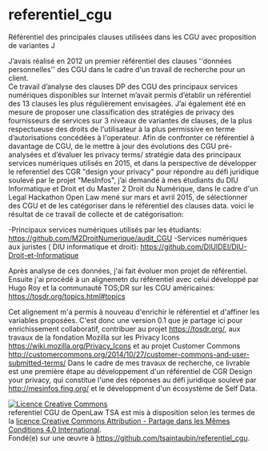 # referentiel_cgu
Référentiel des principales clauses utilisées dans les CGU avec proposition de variantes J

J’avais réalisé en 2012 un premier référentiel des clauses ''données personnelles'' des CGU dans le cadre d'un travail de recherche pour un client.  
Ce travail d’analyse des clauses DP des CGU des principaux services numériques disponibles sur Internet m’avait permis d’établir un référentiel des 13 clauses les plus régulièrement envisagées.
J’ai également été en mesure de proposer une classification des stratégies de privacy des fournisseurs de services sur 3 niveaux  de variantes de clauses, 
de la plus respectueuse des droits de l'utilisateur à  la plus permissive en terme d’autorisations concédées à l'operateur.
Afin de confronter ce référentiel à davantage de CGU, de le mettre à jour des évolutions des CGU pré-analysées et d’évaluer les privacy terms/ stratégie data des principaux services numériques utilisés en 2015,  et dans la perspective de développer le referentiel des CGR "design your privacy" pour répondre au défi juridique soulevé par le projet "MesInfos", j’ai demandé à mes étudiants du DIU Informatique et Droit et du Master 2 Droit du Numérique, dans le cadre d'un Legal Hackathon Open Law mené sur mars et avril 2015, de sélectionner des CGU et de les catégoriser dans le référentiel des clauses data.
voici le résultat de ce travail de collecte et de catégorisation:

-Principaux services numériques utilisés par les étudiants: https://github.com/M2DroitNumerique/audit_CGU
-Services numériques aux juristes ( DIU informatique et droit): https://github.com/DIUIDEI/DIU-Droit-et-Informatique

Après analyse de ces données, j'ai fait évoluer mon projet de référentiel. Ensuite j'ai procédé à un alignemetn du référentiel avec celui développé par Hugo Roy et la communauté TOS;DR sur les CGU américaines: 
https://tosdr.org/topics.html#topics

Cet alignement m'a permis à nouveau d'enrichir le référentiel et d'affiner les variables proposées. C'est donc une version 0.1 que je partage ici pour enrichissement collaboratif, contribuer au projet https://tosdr.org/, aux travaux de la fondation Mozilla sur les Privacy Icons https://wiki.mozilla.org/Privacy_Icons et au projet Customer Commons http://customercommons.org/2014/10/27/customer-commons-and-user-submitted-terms/ 
Dans le cadre de mes travaux de recherche, ce livrable  est une première étape au développement d'un référentiel de CGR Design your privacy, qui constitue l'une des réponses au défi juridique soulevé par http://mesinfos.fing.org/ et le développment d'un écosystème de Self Data. 

<a rel="license" href="http://creativecommons.org/licenses/by-sa/4.0/"><img alt="Licence Creative Commons" style="border-width:0" src="https://i.creativecommons.org/l/by-sa/4.0/88x31.png" /></a><br /><span xmlns:dct="http://purl.org/dc/terms/" href="http://purl.org/dc/dcmitype/Dataset" property="dct:title" rel="dct:type">referentiel CGU</span> de <span xmlns:cc="http://creativecommons.org/ns#" property="cc:attributionName">OpenLaw TSA</span> est mis à disposition selon les termes de la <a rel="license" href="http://creativecommons.org/licenses/by-sa/4.0/">licence Creative Commons Attribution -  Partage dans les Mêmes Conditions 4.0 International</a>.<br />Fondé(e) sur une œuvre à <a xmlns:dct="http://purl.org/dc/terms/" href="https://github.com/tsaintaubin/referentiel_cgu" rel="dct:source">https://github.com/tsaintaubin/referentiel_cgu</a>.
